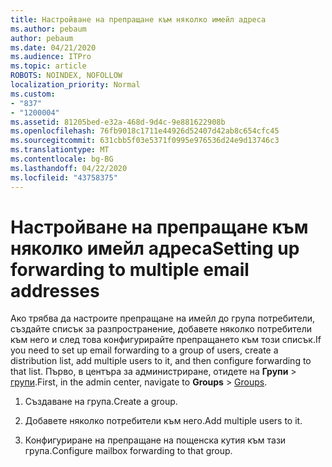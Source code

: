 ```yaml
---
title: Настройване на препращане към няколко имейл адреса
ms.author: pebaum
author: pebaum
ms.date: 04/21/2020
ms.audience: ITPro
ms.topic: article
ROBOTS: NOINDEX, NOFOLLOW
localization_priority: Normal
ms.custom:
- "837"
- "1200004"
ms.assetid: 81205bed-e32a-468d-9d4c-9e881622908b
ms.openlocfilehash: 76fb9018c1711e44926d52407d42ab8c654cfc45
ms.sourcegitcommit: 631cbb5f03e5371f0995e976536d24e9d13746c3
ms.translationtype: MT
ms.contentlocale: bg-BG
ms.lasthandoff: 04/22/2020
ms.locfileid: "43758375"
---
```

# <a name="setting-up-forwarding-to-multiple-email-addresses"></a><span data-ttu-id="497f5-102">Настройване на препращане към няколко имейл адреса</span><span class="sxs-lookup"><span data-stu-id="497f5-102">Setting up forwarding to multiple email addresses</span></span>

<span data-ttu-id="497f5-103">Ако трябва да настроите препращане на имейл до група потребители, създайте списък за разпространение, добавете няколко потребители към него и след това конфигурирайте препращането към този списък.</span><span class="sxs-lookup"><span data-stu-id="497f5-103">If you need to set up email forwarding to a group of users, create a distribution list, add multiple users to it, and then configure forwarding to that list.</span></span> <span data-ttu-id="497f5-104">Първо, в центъра за администриране, отидете на **Групи** > [групи](https://portal.office.com/adminportal/home#/groups).</span><span class="sxs-lookup"><span data-stu-id="497f5-104">First, in the admin center, navigate to **Groups** > [Groups](https://portal.office.com/adminportal/home#/groups).</span></span>
  
1. <span data-ttu-id="497f5-105">Създаване на група.</span><span class="sxs-lookup"><span data-stu-id="497f5-105">Create a group.</span></span>

2. <span data-ttu-id="497f5-106">Добавете няколко потребители към него.</span><span class="sxs-lookup"><span data-stu-id="497f5-106">Add multiple users to it.</span></span>

3. <span data-ttu-id="497f5-107">Конфигуриране на препращане на пощенска кутия към тази група.</span><span class="sxs-lookup"><span data-stu-id="497f5-107">Configure mailbox forwarding to that group.</span></span>
